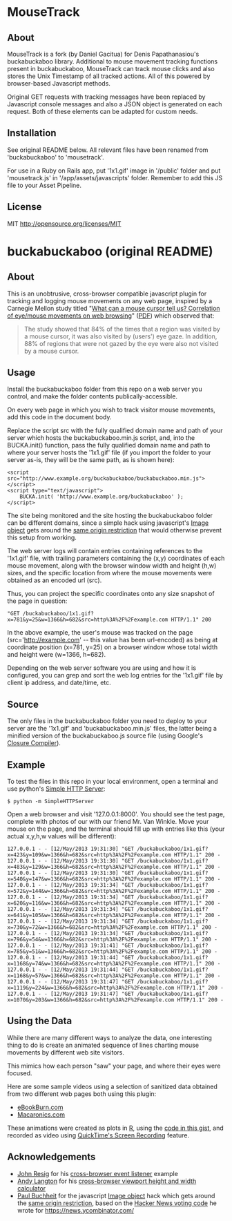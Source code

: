 MouseTrack
==========

About
-----

MouseTrack is a fork (by Daniel Gacitua) for Denis Papathanasiou's buckabuckaboo library. Additional to mouse movement tracking functions present in buckabuckaboo, MouseTrack can track mouse clicks and also stores the Unix Timestamp of all tracked actions. All of this powered by browser-based Javascript methods.

Original GET requests with tracking messages have been replaced by Javascript console messages and also a JSON object is generated on each request. Both of these elements can be adapted for custom needs.

Installation
------------

See original README below. All relevant files have been renamed from 'buckabuckaboo' to 'mousetrack'.

For use in a Ruby on Rails app, put '1x1.gif' image in '/public' folder and put 'mousetrack.js' in '/app/assets/javascripts' folder. Remember to add this JS file to your Asset Pipeline.

License
-------

MIT http://opensource.org/licenses/MIT


buckabuckaboo (original README)
===============================

About
-----

This is an unobtrusive, cross-browser compatible javascript plugin for tracking and logging mouse movements on any web page, inspired by a Carnegie Mellon study titled "<a href="http://dl.acm.org/citation.cfm?id=634067.634234" target="_blank">What can a mouse cursor tell us? Correlation of eye/mouse movements on web browsing</a>" (<a href="http://csi.ufs.ac.za/resres/files/Chen.pdf" target="_blank">PDF</a>) which observed that:

> The study showed that 84% of the times that a region was visited by a mouse cursor, it was also visited by (users') eye gaze. In addition, 88% of regions that were not gazed by the eye were also not visited by a mouse cursor.

Usage
-----

Install the buckabuckaboo folder from this repo on a web server you control, and make the folder contents publically-accessible.

On every web page in which you wish to track visitor mouse movements, add this code in the document body.

Replace the script src with the fully qualified domain name and path of your server which hosts the buckabuckaboo.min.js script, and, into the BUCKA.init() function, pass the fully qualified domain name and path to where your server hosts the '1x1.gif' file (if you import the folder to your server as-is, they will be the same path, as is shown here):

```
<script src="http://www.example.org/buckabuckaboo/buckabuckaboo.min.js"></script>
<script type="text/javascript">
    BUCKA.init( 'http://www.example.org/buckabuckaboo' );
</script>
```

The site being monitored and the site hosting the buckabuckaboo folder can be different domains, since a simple hack using javascript's <a href="https://developer.mozilla.org/en-US/docs/DOM/HTMLImageElement" target="_blank">Image object</a> gets around the <a href="https://en.wikipedia.org/wiki/Same_origin_policy" target="_blank">same origin restriction</a> that would otherwise prevent this setup from working.

The web server logs will contain entries containing references to the '1x1.gif' file, with trailing parameters containing the (x,y) coordinates of each mouse movement, along with the browser window width and height (h,w) sizes, and the specific location from where the mouse movements were obtained as an encoded url (src).

Thus, you can project the specific coordinates onto any size snapshot of the page in question:

```
"GET /buckabuckaboo/1x1.gif?x=781&y=25&w=1366&h=682&src=http%3A%2F%2Fexample.com HTTP/1.1" 200
```

In the above example, the user's mouse was tracked on the page (src='http://example.com' -- this value has been url-encoded) as being at coordinate position (x=781, y=25) on a browser window whose total width and height were (w=1366, h=682).

Depending on the web server software you are using and how it is configured, you can grep and sort the web log entries for the '1x1.gif' file by client ip address, and date/time, etc.

Source
------

The only files in the buckabuckaboo folder you need to deploy to your server are the '1x1.gif' and 'buckabuckaboo.min.js' files, the latter being a minified version of the buckabuckaboo.js source file (using Google's <a href="https://code.google.com/p/closure-compiler/" target="_blank">Closure Compiler</a>).

Example
-------

To test the files in this repo in your local environment, open a terminal and use python's <a href="http://www.linuxjournal.com/content/tech-tip-really-simple-http-server-python" target="_blank">Simple HTTP Server</a>:

```
$ python -m SimpleHTTPServer
```

Open a web browser and visit '127.0.0.1:8000'. You should see the test page, complete with photos of our with our friend Mr. Van Winkle. Move your mouse on the page, and the terminal should fill up with entries like this (your actual x,y,h,w values will be different):

```
127.0.0.1 - - [12/May/2013 19:31:30] "GET /buckabuckaboo/1x1.gif?x=423&y=109&w=1366&h=682&src=http%3A%2F%2Fexample.com HTTP/1.1" 200 -
127.0.0.1 - - [12/May/2013 19:31:30] "GET /buckabuckaboo/1x1.gif?x=483&y=129&w=1366&h=682&src=http%3A%2F%2Fexample.com HTTP/1.1" 200 -
127.0.0.1 - - [12/May/2013 19:31:30] "GET /buckabuckaboo/1x1.gif?x=540&y=147&w=1366&h=682&src=http%3A%2F%2Fexample.com HTTP/1.1" 200 -
127.0.0.1 - - [12/May/2013 19:31:34] "GET /buckabuckaboo/1x1.gif?x=572&y=144&w=1366&h=682&src=http%3A%2F%2Fexample.com HTTP/1.1" 200 -
127.0.0.1 - - [12/May/2013 19:31:34] "GET /buckabuckaboo/1x1.gif?x=620&y=116&w=1366&h=682&src=http%3A%2F%2Fexample.com HTTP/1.1" 200 -
127.0.0.1 - - [12/May/2013 19:31:34] "GET /buckabuckaboo/1x1.gif?x=641&y=105&w=1366&h=682&src=http%3A%2F%2Fexample.com HTTP/1.1" 200 -
127.0.0.1 - - [12/May/2013 19:31:34] "GET /buckabuckaboo/1x1.gif?x=730&y=72&w=1366&h=682&src=http%3A%2F%2Fexample.com HTTP/1.1" 200 -
127.0.0.1 - - [12/May/2013 19:31:34] "GET /buckabuckaboo/1x1.gif?x=796&y=54&w=1366&h=682&src=http%3A%2F%2Fexample.com HTTP/1.1" 200 -
127.0.0.1 - - [12/May/2013 19:31:41] "GET /buckabuckaboo/1x1.gif?x=785&y=51&w=1366&h=682&src=http%3A%2F%2Fexample.com HTTP/1.1" 200 -
127.0.0.1 - - [12/May/2013 19:31:44] "GET /buckabuckaboo/1x1.gif?x=1168&y=74&w=1366&h=682&src=http%3A%2F%2Fexample.com HTTP/1.1" 200 -
127.0.0.1 - - [12/May/2013 19:31:44] "GET /buckabuckaboo/1x1.gif?x=1168&y=57&w=1366&h=682&src=http%3A%2F%2Fexample.com HTTP/1.1" 200 -
127.0.0.1 - - [12/May/2013 19:31:47] "GET /buckabuckaboo/1x1.gif?x=1119&y=224&w=1366&h=682&src=http%3A%2F%2Fexample.com HTTP/1.1" 200 -
127.0.0.1 - - [12/May/2013 19:31:47] "GET /buckabuckaboo/1x1.gif?x=1070&y=203&w=1366&h=682&src=http%3A%2F%2Fexample.com HTTP/1.1" 200 -
```

Using the Data
--------------

While there are many different ways to analyze the data, one interesting thing to do is create an animated sequence of lines charting mouse movements by different web site visitors.

This mimics how each person "saw" your page, and where their eyes were focused.

Here are some sample videos using a selection of sanitized data obtained from two different web pages both using this plugin:

* <a href="http://www.youtube.com/watch?v=PziyvSHgkBs" target="_blank">eBookBurn.com</a>
* <a href="http://www.youtube.com/watch?v=n6npG9NHg7E" target="_blank">Macaronics.com</a>

These animations were created as plots in <a href="http://www.r-project.org/" target="_blank">R</a>, using the <a href="https://gist.github.com/dpapathanasiou/5818427" target="_blank">code in this gist</a>, and recorded as video using <a href="http://tech.journalism.cuny.edu/documentation/capture-video-with-quicktime-screen-recording/" target="_blank">QuickTime's Screen Recording</a> feature.

Acknowledgements
----------------

* <a href="https://twitter.com/jeresig" target="_blank">John Resig</a> for his <a href="http://ejohn.org/projects/flexible-javascript-events/" target="_blank">cross-browser event listener</a> example
* <a href="http://andylangton.co.uk" target="_blank">Andy Langton</a> for his <a href="http://andylangton.co.uk/blog/development/get-viewport-size-width-and-height-javascript" target="_blank">cross-browser viewport height and width calculator</a>
* <a href="https://twitter.com/paultoo" target="_blank">Paul Buchheit</a> for the javascript <a href="https://developer.mozilla.org/en-US/docs/DOM/HTMLImageElement" target="_blank">Image object</a> hack which gets around the <a href="https://en.wikipedia.org/wiki/Same_origin_policy" target="_blank">same origin restriction</a>, based on the <a href="https://news.ycombinator.com/item?id=4239118" target="_blank">Hacker News voting code</a> he wrote for <a href="https://news.ycombinator.com/" target="_blank">https://news.ycombinator.com/</a> 
